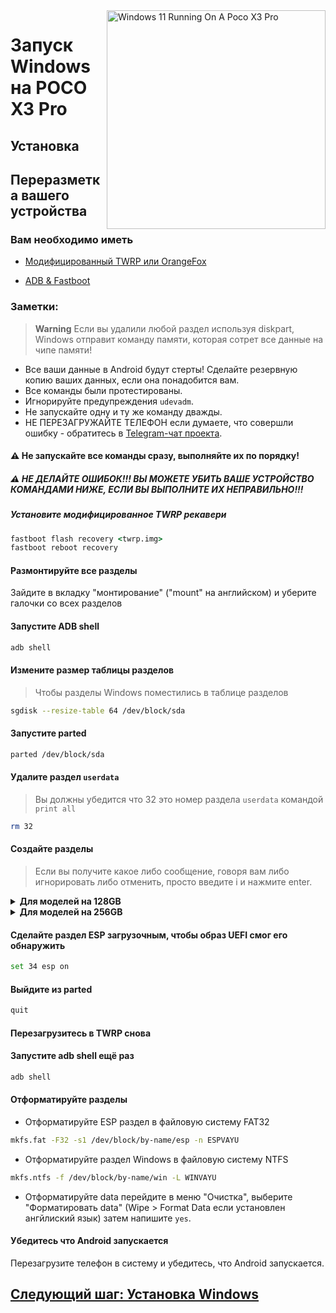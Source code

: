 <img align="right" src="https://github.com/wormstest/src_vayu_windows/blob/main/2Poco X3 Pro Windows.png" width="350" alt="Windows 11 Running On A Poco X3 Pro">


# Запуск Windows на POCO X3 Pro

## Установка

## Переразметка вашего устройства

### Вам необходимо иметь

- [Модифицированный TWRP или OrangeFox](../../../../releases/Recoveries)

- [ADB & Fastboot](https://developer.android.com/studio/releases/platform-tools)

### Заметки:
> **Warning** Если вы удалили любой раздел используя diskpart, Windows отправит команду памяти, которая сотрет все данные на чипе памяти!
- Все ваши данные в Android будут стерты! Сделайте резервную копию ваших данных, если она понадобится вам.
- Все команды были протестированы.
- Игнорируйте предупреждения `udevadm`.
- Не запускайте одну и ту же команду дважды.
- НЕ ПЕРЕЗАГРУЖАЙТЕ ТЕЛЕФОН если думаете, что совершли ошибку - обратитесь в [Telegram-чат проекта](https://t.me/winonvayualt).

#### ⚠️ Не запускайте все команды сразу, выполняйте их по порядку!

##### ⚠️ НЕ ДЕЛАЙТЕ ОШИБОК!!! ВЫ МОЖЕТЕ УБИТЬ ВАШЕ УСТРОЙСТВО КОМАНДАМИ НИЖЕ, ЕСЛИ ВЫ ВЫПОЛНИТЕ ИХ НЕПРАВИЛЬНО!!!

##### Установите модифицированное TWRP рекавери
```cmd
fastboot flash recovery <twrp.img>
fastboot reboot recovery
```

#### Размонтируйте все разделы
Зайдите в вкладку "монтирование" ("mount" на английском) и уберите галочки со всех разделов

#### Запустите ADB shell
```cmd
adb shell
```

#### Измените размер таблицы разделов
> Чтобы разделы Windows поместились в таблице разделов
```sh
sgdisk --resize-table 64 /dev/block/sda
```

#### Запустите parted
```sh
parted /dev/block/sda
```


#### Удалите раздел `userdata`
> Вы должны убедится что 32 это номер раздела `userdata` командой
>  `print all`
```sh
rm 32
```

#### Создайте разделы
> Если вы получите какое либо сообщение, говоря вам либо игнорировать либо отменить, просто введите i и нажмите enter.

<details>
<summary><b><strong>Для моделей на 128GB</strong></b></summary>



- Создайте раздел для данных Android
```sh
mkpart userdata ext4 11.8GB 68.6GB
```

- Создайте раздел, в который будет установлена Windows
```sh
mkpart win ntfs 68.6GB 126GB
```

- Создайте ESP раздел (будет содержать загрузчик Windows)
```sh
mkpart esp fat32 126GB 127GB 
```
  </summary>
</details>

<details>
<summary><b><strong>Для моделей на 256GB</strong></b></summary>


- Создайте раздел для данных Android
```sh
mkpart userdata ext4 11.8GB 134.6GB
```

- Создайте раздел, в который будет установлена Windows
```sh
mkpart win ntfs 134.6GB 254GB
```

- Создайте ESP раздел (будет содержать загрузчик Windows)
```sh
mkpart esp fat32 254GB 255GB
```
  </summary>
</details>

#### Сделайте раздел ESP загрузочным, чтобы образ UEFI смог его обнаружить
```sh
set 34 esp on
```

#### Выйдите из parted
```sh
quit
```

#### Перезагрузитесь в TWRP снова

#### Запустите adb shell ещё раз
```cmd
adb shell
```

#### Отформатируйте разделы
-  Отформатируйте ESP раздел в файловую систему FAT32
```sh
mkfs.fat -F32 -s1 /dev/block/by-name/esp -n ESPVAYU
```

-  Отформатируйте раздел Windows в файловую систему NTFS
```sh
mkfs.ntfs -f /dev/block/by-name/win -L WINVAYU
```

- Отформатируйте data
перейдите в меню "Очистка", выберите "Форматировать data" (Wipe > Format Data если установлен ангйлиский язык)
затем напишите `yes`.

#### Убедитесь что Android запускается
Перезагрузите телефон в систему и убедитесь, что Android запускается.


## [Следующий шаг: Установка Windows](/guide/Russian/2-install-ru.md)
